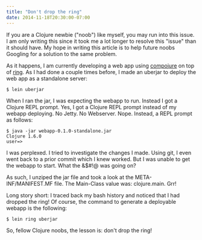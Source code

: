 ```yaml
---
title: "Don't drop the ring"
date: 2014-11-18T20:30:00-07:00
---
```


If you are a Clojure newbie ("noob") like myself, you may run into this issue.
I am only writing this since it took me a lot longer to resolve this "issue"
than it should have. My hope in writing this article is to help future noobs
Googling for a solution to the same problem.

As it happens, I am currently developing a web app using
[compojure](https://github.com/weavejester/compojure) on top of
[ring](https://github.com/ring-clojure/ring). As I had done a couple times
before, I made an uberjar to deploy the web app as a standalone server:

```
$ lein uberjar
```

When I ran the jar, I was expecting the webapp to run. Instead I got a Clojure
REPL prompt. Yes, I got a Clojure REPL prompt instead of my webapp deploying.
No Jetty. No Webserver. Nope. Instead, a REPL prompt as follows:

```
$ java -jar webapp-0.1.0-standalone.jar
Clojure 1.6.0
user=>
```

I was perplexed. I tried to investigate the changes I made. Using git, I even
went back to a prior commit which I knew worked. But I was unable to get the
webapp to start. What the &$#!@ was going on?

As such, I unziped the jar file and took a look at the META-INF/MANIFEST.MF
file. The Main-Class value was: clojure.main. Grr!

Long story short: I traced back my bash history and noticed that I had dropped
the ring!  Of course, the command to generate a deployable webapp is the
following:

```
$ lein ring uberjar
```

So, fellow Clojure noobs, the lesson is: don't drop the ring!

